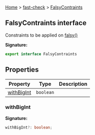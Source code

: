 [Home](/) &gt; [fast-check](../fast-check.md) &gt; [FalsyContraints](FalsyContraints.md)

## FalsyContraints interface

Constraints to be applied on [falsy()](falsy_1.md)

<b>Signature:</b>

```typescript
export interface FalsyContraints 
```

## Properties

|  Property | Type | Description |
|  --- | --- | --- |
|  [withBigInt](FalsyContraints.md#withbigint) | <code>boolean</code> |  |

### withBigInt

<b>Signature:</b>

```typescript
withBigInt?: boolean;
```

